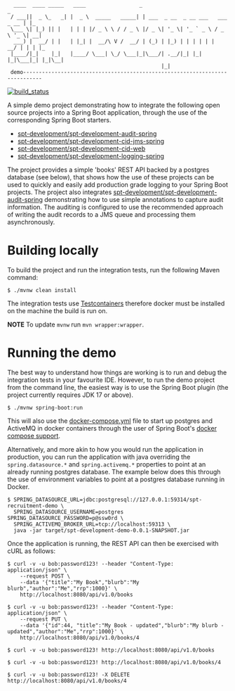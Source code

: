 ````
  ____  ____ _____   ____                 _                                  _   
 / ___||  _ \_   _| |  _ \  _____   _____| | ___  _ __  _ __ ___   ___ _ __ | |_ 
 \___ \| |_) || |   | | | |/ _ \ \ / / _ \ |/ _ \| '_ \| '_ ` _ \ / _ \ '_ \| __|
  ___) |  __/ | |   | |_| |  __/\ V /  __/ | (_) | |_) | | | | | |  __/ | | | |_ 
 |____/|_|    |_|   |____/ \___| \_/ \___|_|\___/| .__/|_| |_| |_|\___|_| |_|\__|
                                                 |_|                                           
 demo----------------------------------------------------------------------------
````

[![build_status](https://github.com/spt-development/spt-development-demo/actions/workflows/build.yml/badge.svg)](https://github.com/spt-development/spt-development-demo/actions)

A simple demo project demonstrating how to integrate the following open source projects into a Spring Boot application,
through the use of the corresponding Spring Boot starters.

* [spt-development/spt-development-audit-spring](https://github.com/spt-development/spt-development-audit-spring)
* [spt-development/spt-development-cid-jms-spring](https://github.com/spt-development/spt-development-cid-jms-spring)
* [spt-development/spt-development-cid-web](https://github.com/spt-development/spt-development-cid-web)
* [spt-development/spt-development-logging-spring](https://github.com/spt-development/spt-development-logging-spring)

The project provides a simple 'books' REST API backed by a postgres database (see below), that shows how the use of these 
projects can be used to quickly and easily add production grade logging to your Spring Boot projects. The project also 
integrates [spt-development/spt-development-audit-spring](https://github.com/spt-development/spt-development-audit-spring)
demonstrating how to use simple annotations to capture audit information. The auditing is configured to use the 
recommended approach of writing the audit records to a JMS queue and processing them asynchronously.

Building locally
================

To build the project and run the integration tests, run the following Maven command:

```shell
$ ./mvnw clean install
```

The integration tests use [Testcontainers](https://www.testcontainers.org/) therefore docker must be installed on the
machine the build is run on.

**NOTE** To update `mvnw` run `mvn wrapper:wrapper`.

Running the demo
================

The best way to understand how things are working is to run and debug the integration tests in your favourite IDE. However, 
to run the demo project from the command line, the easiest way is to use the Spring Boot plugin (the project currently requires
JDK 17 or above).

```shell
$ ./mvnw spring-boot:run
```

This will also use the [docker-compose.yml](./docker-compose.yml) file to start up postgres and ActiveMQ in docker containers
through the user of Spring Boot's 
[docker compose support](https://docs.spring.io/spring-boot/docs/current/reference/html/features.html#features.docker-compose).

Alternatively, and more akin to how you would run the application in production, you can run the application with java overriding the
`spring.datasource.*` and `spring.activemq.*` properties to point at an already running postgres database. The example below does this 
through the use of environment variables to point at a postgres database running in Docker.

```shell
$ SPRING_DATASOURCE_URL=jdbc:postgresql://127.0.0.1:59314/spt-recruitment-demo \
  SPRING_DATASOURCE_USERNAME=postgres SPRING_DATASOURCE_PASSWORD=p@ssw0rd \
  SPRING_ACTIVEMQ_BROKER_URL=tcp://localhost:59313 \
  java -jar target/spt-development-demo-0.0.1-SNAPSHOT.jar 
```

Once the application is running, the REST API can then be exercised with cURL as follows:

```shell
$ curl -v -u bob:password123! --header "Content-Type: application/json" \
    --request POST \
    --data '{"title":"My Book","blurb":"My blurb","author":"Me","rrp":1000}' \
    http://localhost:8080/api/v1.0/books
```
```shell
$ curl -v -u bob:password123! --header "Content-Type: application/json" \
    --request PUT \
    --data '{"id":44, "title":"My Book - updated","blurb":"My blurb - updated","author":"Me","rrp":1000}' \
    http://localhost:8080/api/v1.0/books/4
```
```shell
$ curl -v -u bob:password123! http://localhost:8080/api/v1.0/books
```
```shell
$ curl -v -u bob:password123! http://localhost:8080/api/v1.0/books/4
```
```shell
$ curl -v -u bob:password123! -X DELETE http://localhost:8080/api/v1.0/books/4
```